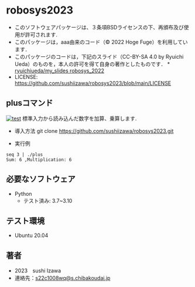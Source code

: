 # robosys2023
* このソフトウェアパッケージは、３条項BSDライセンスの下、再頒布及び使用が許可されます.
* このパッケージは，aaa由来のコード（© 2022 Hoge Fuge）を利用しています．
* このパッケージのコードは，下記のスライド（CC-BY-SA 4.0 by Ryuichi Ueda）のものを，本人の許可を得て自身の著作としたものです．
      * [ryuichiueda/my_slides robosys_2022](https://github.com/ryuichiueda/my_slides/tree/master/robosys_2022)
* LICENSE: https://github.com/sushiizawa/robosys2023/blob/main/LICENSE

## plusコマンド ##
[![test](https://github.com/sushiizawa/robosys2023/actions/workflows/test.yml/badge.svg)](https://github.com/sushiizawa/robosys2023/actions/workflows/test.yml)
標準入力から読み込んだ数字を加算、乗算します.

* 導入方法
git clone https://github.com/sushiizawa/robosys2023.git

* 実行例
```
seq 3 | ./plus
Sum: 6 ,Multiplication: 6
```

## 必要なソフトウェア ##
* Python
  * テスト済み: 3.7~3.10

## テスト環境　
* Ubuntu 20.04

## 著者
* 2023　sushi Izawa
* 連絡先：s22c1008wq@s.chibakoudai.jp 
